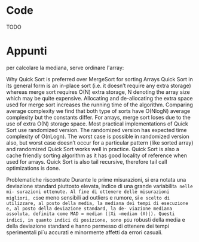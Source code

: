 # Code

TODO

# Appunti

per calcolare la mediana, serve ordinare l'array:

Why Quick Sort is preferred over MergeSort for sorting Arrays 
Quick Sort in its general form is an in-place sort (i.e. it doesn’t require any extra storage) whereas merge sort requires O(N) extra storage, N denoting the array size which may be quite expensive. Allocating and de-allocating the extra space used for merge sort increases the running time of the algorithm. Comparing average complexity we find that both type of sorts have O(NlogN) average complexity but the constants differ. For arrays, merge sort loses due to the use of extra O(N) storage space.
Most practical implementations of Quick Sort use randomized version. The randomized version has expected time complexity of O(nLogn). The worst case is possible in randomized version also, but worst case doesn’t occur for a particular pattern (like sorted array) and randomized Quick Sort works well in practice.
Quick Sort is also a cache friendly sorting algorithm as it has good locality of reference when used for arrays.
Quick Sort is also tail recursive, therefore tail call optimizations is done.

Problematiche riscontrate Durante le prime misurazioni, si era notata una
deviazione standard piuttosto elevata, indice di una grande variabilit`a nelle mi-
surazioni ottenute. Al fine di ottenere delle misurazioni migliori, cio`e meno
sensibili ad outliers e rumore, si `e scelto di utilizzare, al posto della media, la
mediana dei tempi di esecuzione e, al posto della deviazione standard, la de-
viazione mediana assoluta, definita come MAD = median (|Xi −median (X)|).
Questi indici, in quanto indici di posizione, sono pi`u robusti della media e della
deviazione standard e hanno permesso di ottenere dei tempi sperimentali pi`u
accurati e minormente affetti da errori casuali.
